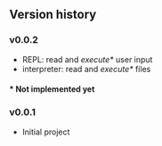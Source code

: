 ## Version history

### v0.0.2
- REPL: read and _execute*_ user input
- interpreter: read and _execute*_ files

#### * Not implemented yet

### v0.0.1
- Initial project
